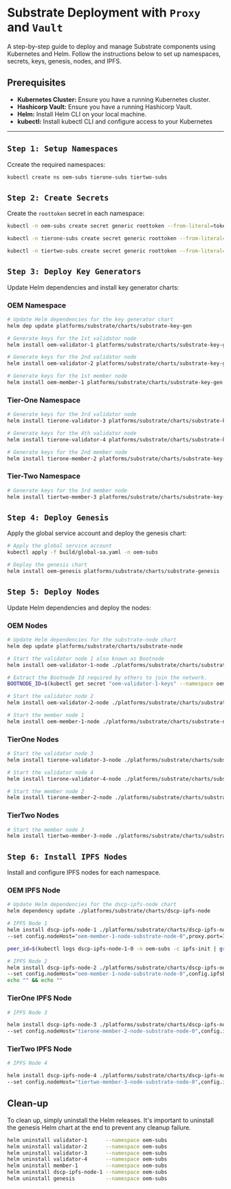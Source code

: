 # Substrate Deployment with `Proxy` and `Vault`

A step-by-step guide to deploy and manage Substrate components using Kubernetes and Helm. Follow the instructions below to set up namespaces, secrets, keys, genesis, nodes, and IPFS.

## Prerequisites

- **Kubernetes Cluster:** Ensure you have a running Kubernetes cluster.
- **Hashicorp Vault:** Ensure you have a running Hashicorp Vault.
- **Helm:** Install Helm CLI on your local machine.
- **kubectl:** Install kubectl CLI and configure access to your Kubernetes 

---

## `Step 1: Setup Namespaces`

Ccreate the required namespaces:

```bash
kubectl create ns oem-subs tierone-subs tiertwo-subs
```

## `Step 2: Create Secrets`

Create the `roottoken` secret in each namespace:

```bash
kubectl -n oem-subs create secret generic roottoken --from-literal=token=<vault_root_token>

kubectl -n tierone-subs create secret generic roottoken --from-literal=token=<vault_root_token>

kubectl -n tiertwo-subs create secret generic roottoken --from-literal=token=<vault_root_token>
```

## `Step 3: Deploy Key Generators`

Update Helm dependencies and install key generator charts:

### OEM Namespace

```bash
# Update Helm dependencies for the key generator chart
helm dep update platforms/substrate/charts/substrate-key-gen

# Generate keys for the 1st validator node
helm install oem-validator-1 platforms/substrate/charts/substrate-key-gen -n oem-subs -f platforms/substrate/charts/values/proxy-and-vault/key-gen.yaml --set node.isValidator=true,tags.bevel-vault-mgmt=true,tags.bevel-scripts=true

# Generate keys for the 2nd validator node
helm install oem-validator-2 platforms/substrate/charts/substrate-key-gen -n oem-subs -f platforms/substrate/charts/values/proxy-and-vault/key-gen.yaml --set node.isValidator=true

# Generate keys for the 1st member node
helm install oem-member-1 platforms/substrate/charts/substrate-key-gen -n oem-subs -f platforms/substrate/charts/values/proxy-and-vault/key-gen.yaml --set node.isMember=true

```

### Tier-One Namespace

```bash
# Generate keys for the 3rd validator node
helm install tierone-validator-3 platforms/substrate/charts/substrate-key-gen -n tierone-subs -f platforms/substrate/charts/values/proxy-and-vault/key-gen.yaml --set node.isValidator=true,tags.bevel-vault-mgmt=true,tags.bevel-scripts=true,global.vault.authPath="tierone",global.vault.secretPrefix="data/tierone"

# Generate keys for the 4th validator node
helm install tierone-validator-4 platforms/substrate/charts/substrate-key-gen -n tierone-subs -f platforms/substrate/charts/values/proxy-and-vault/key-gen.yaml --set node.isValidator=true,global.vault.authPath="tierone",global.vault.secretPrefix="data/tierone"

# Generate keys for the 2nd member node
helm install tierone-member-2 platforms/substrate/charts/substrate-key-gen -n tierone-subs -f platforms/substrate/charts/values/proxy-and-vault/key-gen.yaml --set node.isMember=true,global.vault.authPath="tierone",global.vault.secretPrefix="data/tierone"
```

### Tier-Two Namespace

```bash
# Generate keys for the 3rd member node
helm install tiertwo-member-3 platforms/substrate/charts/substrate-key-gen -n tiertwo-subs -f platforms/substrate/charts/values/proxy-and-vault/key-gen.yaml --set node.isMember=true,tags.bevel-vault-mgmt=true,tags.bevel-scripts=true,global.vault.authPath="tiertwo",global.vault.secretPrefix="data/tiertwo"
```

## `Step 4: Deploy Genesis`

Apply the global service account and deploy the genesis chart:

```bash
# Apply the global service account
kubectl apply -f build/global-sa.yaml -n oem-subs

# Deploy the genesis chart
helm install oem-genesis platforms/substrate/charts/substrate-genesis -n oem-subs -f platforms/substrate/charts/values/proxy-and-vault/genesis.yaml
```

## `Step 5: Deploy Nodes`

Update Helm dependencies and deploy the nodes:

### OEM Nodes

```bash
# Update Helm dependencies for the substrate-node chart
helm dep update platforms/substrate/charts/substrate-node

# Start the validator node 1 also known as Bootnode
helm install oem-validator-1-node ./platforms/substrate/charts/substrate-node --namespace oem-subs --values ./platforms/substrate/charts/values/proxy-and-vault/node.yaml --set proxy.p2p=15011,node.isBootnode.enabled=false,node_keys_k8s=oem-validator-1-keys

# Extract the Bootnode Id required by others to join the network.
BOOTNODE_ID=$(kubectl get secret "oem-validator-1-keys" --namespace oem-subs -o json | jq -r '.data["substrate-node-keys"]' | base64 -d | jq -r '.data.node_id')

# Start the validator node 2
helm install oem-validator-2-node ./platforms/substrate/charts/substrate-node --namespace oem-subs --values ./platforms/substrate/charts/values/proxy-and-vault/node.yaml --set proxy.p2p=15012,node_keys_k8s=oem-validator-2-keys,node.isBootnode.boot_node_id=${BOOTNODE_ID}

# Start the member node 1
helm install oem-member-1-node ./platforms/substrate/charts/substrate-node --namespace oem-subs --values ./platforms/substrate/charts/values/proxy-and-vault/node.yaml --set proxy.p2p=15013,node.role=full,node_keys_k8s=oem-member-1-keys,node.isBootnode.boot_node_id=${BOOTNODE_ID}
```

### TierOne Nodes

```bash
# Start the validator node 3
helm install tierone-validator-3-node ./platforms/substrate/charts/substrate-node --namespace tierone-subs --values ./platforms/substrate/charts/values/proxy-and-vault/node.yaml --set proxy.p2p=15014,node_keys_k8s=tierone-validator-3-keys,node.isBootnode.boot_node_id=${BOOTNODE_ID}

# Start the validator node 4
helm install tierone-validator-4-node ./platforms/substrate/charts/substrate-node --namespace tierone-subs --values ./platforms/substrate/charts/values/proxy-and-vault/node.yaml --set proxy.p2p=15015,node_keys_k8s=tierone-validator-4-keys,node.isBootnode.boot_node_id=${BOOTNODE_ID}

# Start the member node 2
helm install tierone-member-2-node ./platforms/substrate/charts/substrate-node --namespace tierone-subs --values ./platforms/substrate/charts/values/proxy-and-vault/node.yaml --set proxy.p2p=15016,node.role=full,node_keys_k8s=tierone-member-2-keys,node.isBootnode.boot_node_id=${BOOTNODE_ID}
```

### TierTwo Nodes

```bash
# Start the member node 3
helm install tiertwo-member-3-node ./platforms/substrate/charts/substrate-node --namespace tiertwo-subs --values ./platforms/substrate/charts/values/proxy-and-vault/node.yaml --set proxy.p2p=15017,node.role=full,node_keys_k8s=tiertwo-member-3-keys,node.isBootnode.boot_node_id=${BOOTNODE_ID}
```

## `Step 6: Install IPFS Nodes`

Install and configure IPFS nodes for each namespace.

### OEM IPFS Node

```bash
# Update Helm dependencies for the dscp-ipfs-node chart
helm dependency update ./platforms/substrate/charts/dscp-ipfs-node

# IPFS Node 1
helm install dscp-ipfs-node-1 ./platforms/substrate/charts/dscp-ipfs-node --namespace oem-subs --values ./platforms/substrate/charts/values/proxy-and-vault/ipfs.yaml \
--set config.nodeHost="oem-member-1-node-substrate-node-0",proxy.port=15018,global.vault.authPath="oem",global.vault.secretPrefix="data/oem"

peer_id=$(kubectl logs dscp-ipfs-node-1-0 -n oem-subs -c ipfs-init | grep "peer_id" | awk -F ': ' '{print $2}')

# IPFS Node 2
helm install dscp-ipfs-node-2 ./platforms/substrate/charts/dscp-ipfs-node --namespace oem-subs --values ./platforms/substrate/charts/values/proxy-and-vault/ipfs.yaml \
--set config.nodeHost="oem-member-1-node-substrate-node-0",config.ipfsBootNodeAddress="/dns4/dscp-ipfs-node-1-swarm.oem-subs/tcp/4001/p2p/${peer_id}",proxy.port=15019,global.vault.authPath="oem",global.vault.secretPrefix="data/oem"
echo "" && echo ""
```

### TierOne IPFS Node

```bash
# IPFS Node 3

helm install dscp-ipfs-node-3 ./platforms/substrate/charts/dscp-ipfs-node --namespace tierone-subs --values ./platforms/substrate/charts/values/proxy-and-vault/ipfs.yaml \
--set config.nodeHost="tierone-member-2-node-substrate-node-0",config.ipfsBootNodeAddress="/dns4/dscp-ipfs-node-1-swarm.oem-subs/tcp/4001/p2p/${peer_id}",proxy.port=15020,global.vault.authPath="tierone",global.vault.secretPrefix="data/tierone"
```

### TierTwo IPFS Node

```bash
# IPFS Node 4

helm install dscp-ipfs-node-4 ./platforms/substrate/charts/dscp-ipfs-node --namespace tiertwo-subs --values ./platforms/substrate/charts/values/proxy-and-vault/ipfs.yaml \
--set config.nodeHost="tiertwo-member-3-node-substrate-node-0",config.ipfsBootNodeAddress="/dns4/dscp-ipfs-node-1-swarm.oem-subs/tcp/4001/p2p/${peer_id}",proxy.port=15021,global.vault.authPath="tiertwo",global.vault.secretPrefix="data/tiertwo"
```

## Clean-up

To clean up, simply uninstall the Helm releases. It's important to uninstall the genesis Helm chart at the end to prevent any cleanup failure.
```bash
helm uninstall validator-1      --namespace oem-subs
helm uninstall validator-2      --namespace oem-subs
helm uninstall validator-3      --namespace oem-subs
helm uninstall validator-4      --namespace oem-subs
helm uninstall member-1         --namespace oem-subs
helm uninstall dscp-ipfs-node-1 --namespace oem-subs
helm uninstall genesis          --namespace oem-subs
```
